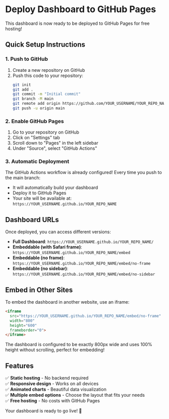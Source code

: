 # Deploy Dashboard to GitHub Pages

This dashboard is now ready to be deployed to GitHub Pages for free hosting!

## Quick Setup Instructions

### 1. Push to GitHub
1. Create a new repository on GitHub
2. Push this code to your repository:
   ```bash
   git init
   git add .
   git commit -m "Initial commit"
   git branch -M main
   git remote add origin https://github.com/YOUR_USERNAME/YOUR_REPO_NAME.git
   git push -u origin main
   ```

### 2. Enable GitHub Pages
1. Go to your repository on GitHub
2. Click on "Settings" tab
3. Scroll down to "Pages" in the left sidebar
4. Under "Source", select "GitHub Actions"

### 3. Automatic Deployment
The GitHub Actions workflow is already configured! Every time you push to the main branch:
- It will automatically build your dashboard
- Deploy it to GitHub Pages
- Your site will be available at: `https://YOUR_USERNAME.github.io/YOUR_REPO_NAME`

## Dashboard URLs

Once deployed, you can access different versions:

- **Full Dashboard**: `https://YOUR_USERNAME.github.io/YOUR_REPO_NAME/`
- **Embeddable (with Safari frame)**: `https://YOUR_USERNAME.github.io/YOUR_REPO_NAME/embed`
- **Embeddable (no frame)**: `https://YOUR_USERNAME.github.io/YOUR_REPO_NAME/embed/no-frame`
- **Embeddable (no sidebar)**: `https://YOUR_USERNAME.github.io/YOUR_REPO_NAME/embed/no-sidebar`

## Embed in Other Sites

To embed the dashboard in another website, use an iframe:

```html
<iframe 
  src="https://YOUR_USERNAME.github.io/YOUR_REPO_NAME/embed/no-frame" 
  width="800" 
  height="600" 
  frameborder="0">
</iframe>
```

The dashboard is configured to be exactly 800px wide and uses 100% height without scrolling, perfect for embedding!

## Features

✅ **Static hosting** - No backend required  
✅ **Responsive design** - Works on all devices  
✅ **Animated charts** - Beautiful data visualization  
✅ **Multiple embed options** - Choose the layout that fits your needs  
✅ **Free hosting** - No costs with GitHub Pages  

Your dashboard is ready to go live! 🚀